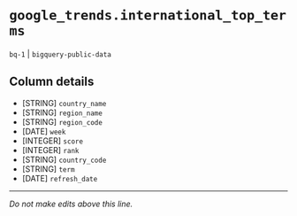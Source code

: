 # `google_trends.international_top_terms`
`bq-1` | `bigquery-public-data`

## Column details
* [STRING]    `country_name`
* [STRING]    `region_name`
* [STRING]    `region_code`
* [DATE]      `week`
* [INTEGER]   `score`
* [INTEGER]   `rank`
* [STRING]    `country_code`
* [STRING]    `term`
* [DATE]      `refresh_date`

-------------------------------------------------------------------------------
*Do not make edits above this line.*
